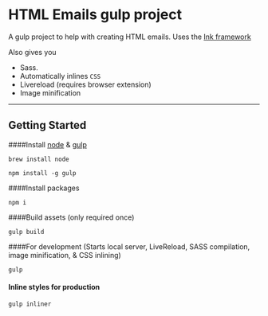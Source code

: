 # HTML Emails gulp project

A gulp project to help with creating HTML emails. Uses the [Ink framework](http://zurb.com/ink/)

Also gives you
* Sass.
* Automatically inlines `CSS`
* Livereload (requires browser extension)
* Image minification

* * *

## Getting Started

####Install [node](http://nodejs.org/) & [gulp](http://gulpjs.com/)

`brew install node`

`npm install -g gulp`

####Install packages

`npm i`

####Build assets (only required once)

`gulp build`

####For development
(Starts local server, LiveReload, SASS compilation, image minification, & CSS inlining)

`gulp`

#### Inline styles for production

`gulp inliner`
